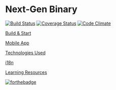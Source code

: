 # Next-Gen Binary 

[![Build Status](https://travis-ci.org/binary-com/binary-next-gen.svg?branch=master)](https://travis-ci.org/binary-com/binary-next-gen)
[![Coverage Status](https://coveralls.io/repos/github/binary-com/binary-next-gen/badge.svg?branch=master)](https://coveralls.io/github/binary-com/binary-next-gen?branch=master)
[![Code Climate](https://codeclimate.com/github/binary-com/binary-next-gen/badges/gpa.svg)](https://codeclimate.com/github/binary-com/binary-next-gen)

[Build & Start](../../wiki/Build-&-Start)

[Mobile App](../../wiki/Mobile-App)

[Technologies Used](../../wiki/Technologies)

[i18n](../../wiki/i18n)

[Learning Resources](../../wiki/learning)

[![forthebadge](http://forthebadge.com/images/badges/built-by-hipsters.svg)](http://forthebadge.com)
